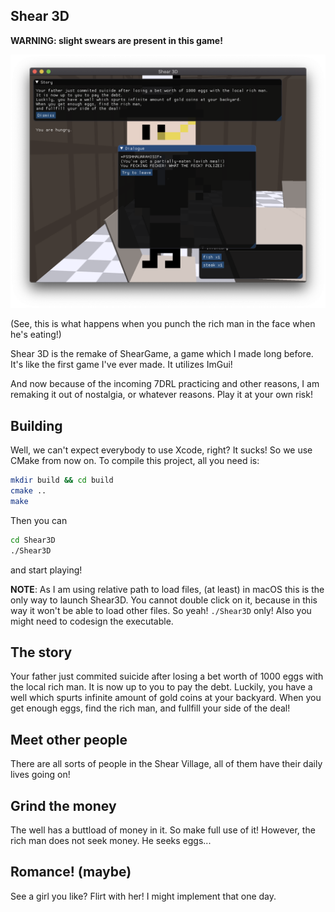 ## Shear 3D

__WARNING: slight swears are present in this game!__

![Partially eaten lavish meal!](./partially.eaten.lavish.meal.png)

(See, this is what happens when you punch the rich man in the face when he's eating!)

Shear 3D is  the remake of ShearGame, a game which I made long before. It's like the first game I've ever made. It utilizes ImGui!

And now because of the incoming 7DRL practicing and other reasons, I am remaking it out of nostalgia, or whatever reasons. Play it at your own risk!

## Building 

Well, we can't expect everybody to use Xcode, right? It sucks! So we use CMake from now on. To compile this project, all you need is:

```sh
mkdir build && cd build
cmake ..
make
```

Then you can

```sh
cd Shear3D
./Shear3D
```

and start playing!

__NOTE__: As I am using relative path to load files, (at least) in macOS this is the only way to launch Shear3D. You cannot double click on it, because in this way it won't be able to load other files. So yeah! `./Shear3D` only! Also you might need to codesign the executable.

## The story

Your father just commited suicide after losing a bet worth of 1000 eggs with the local rich man. It is now up to you to pay the debt. Luckily, you have a well which spurts infinite amount of gold coins at your backyard. When you get enough eggs, find the rich man, and fullfill your side of the deal!

## Meet other people

There are all sorts of people in the Shear Village, all of  them have their daily lives going on!

## Grind the money

The well has a buttload of money in it. So make full use of it! However, the rich man does not seek money. He seeks eggs...

## Romance! (maybe)

See a girl you like? Flirt with her! I might implement that one day.

